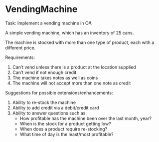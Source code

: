 # VendingMachine

Task: Implement a vending machine in C#.

A simple vending machine, which has an inventory of 25 cans. 

The machine is stocked with more than one type of product, each with a different price.

Requirements:
1.	Can’t vend unless there is a product at the location supplied
2.	Can’t vend if not enough credit
3.	The machine takes notes as well as coins
4.  The machine will not accept more than one note as credit

Suggestions for possible extensions/enhancements:

1) Ability to re-stock the machine
2) Ability to add credit via a debit/credit card
3) Ability to answer questions such as:
	* How profitable has the machine been over the last month, year?
	* When is the stock for a product getting low?
	* When does a product require re-stocking?
	* What time of day is the least/most profitable?